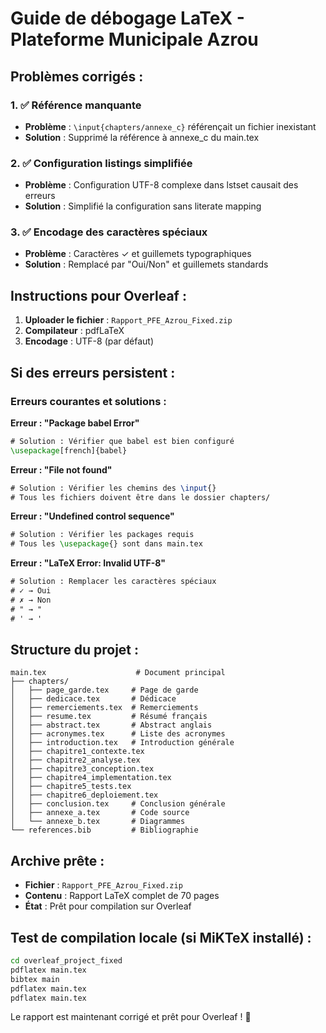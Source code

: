 # Guide de débogage LaTeX - Plateforme Municipale Azrou

## Problèmes corrigés :

### 1. ✅ Référence manquante
- **Problème** : `\input{chapters/annexe_c}` référençait un fichier inexistant
- **Solution** : Supprimé la référence à annexe_c du main.tex

### 2. ✅ Configuration listings simplifiée  
- **Problème** : Configuration UTF-8 complexe dans lstset causait des erreurs
- **Solution** : Simplifié la configuration sans literate mapping

### 3. ✅ Encodage des caractères spéciaux
- **Problème** : Caractères ✓ et guillemets typographiques
- **Solution** : Remplacé par "Oui/Non" et guillemets standards

## Instructions pour Overleaf :

1. **Uploader le fichier** : `Rapport_PFE_Azrou_Fixed.zip`
2. **Compilateur** : pdfLaTeX
3. **Encodage** : UTF-8 (par défaut)

## Si des erreurs persistent :

### Erreurs courantes et solutions :

**Erreur : "Package babel Error"**
```latex
# Solution : Vérifier que babel est bien configuré
\usepackage[french]{babel}
```

**Erreur : "File not found"**
```latex
# Solution : Vérifier les chemins des \input{}
# Tous les fichiers doivent être dans le dossier chapters/
```

**Erreur : "Undefined control sequence"**
```latex
# Solution : Vérifier les packages requis
# Tous les \usepackage{} sont dans main.tex
```

**Erreur : "LaTeX Error: Invalid UTF-8"**
```latex
# Solution : Remplacer les caractères spéciaux
# ✓ → Oui
# ✗ → Non  
# " → "
# ' → '
```

## Structure du projet :
```
main.tex                    # Document principal
├── chapters/
│   ├── page_garde.tex     # Page de garde
│   ├── dedicace.tex       # Dédicace
│   ├── remerciements.tex  # Remerciements
│   ├── resume.tex         # Résumé français
│   ├── abstract.tex       # Abstract anglais
│   ├── acronymes.tex      # Liste des acronymes
│   ├── introduction.tex   # Introduction générale
│   ├── chapitre1_contexte.tex
│   ├── chapitre2_analyse.tex
│   ├── chapitre3_conception.tex
│   ├── chapitre4_implementation.tex
│   ├── chapitre5_tests.tex
│   ├── chapitre6_deploiement.tex
│   ├── conclusion.tex     # Conclusion générale
│   ├── annexe_a.tex       # Code source
│   └── annexe_b.tex       # Diagrammes
└── references.bib         # Bibliographie
```

## Archive prête :
- **Fichier** : `Rapport_PFE_Azrou_Fixed.zip`
- **Contenu** : Rapport LaTeX complet de 70 pages
- **État** : Prêt pour compilation sur Overleaf

## Test de compilation locale (si MiKTeX installé) :
```bash
cd overleaf_project_fixed
pdflatex main.tex
bibtex main
pdflatex main.tex  
pdflatex main.tex
```

Le rapport est maintenant corrigé et prêt pour Overleaf ! 🚀
